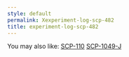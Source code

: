 ```yaml
---
style: default
permalink: Xexperiment-log-scp-482
title: experiment-log-scp-482
---
```

You may also like:
[SCP-110](http://scp-wiki.net/scp-110)
[SCP-1049-J](http://scp-wiki.net/scp-1049-j)